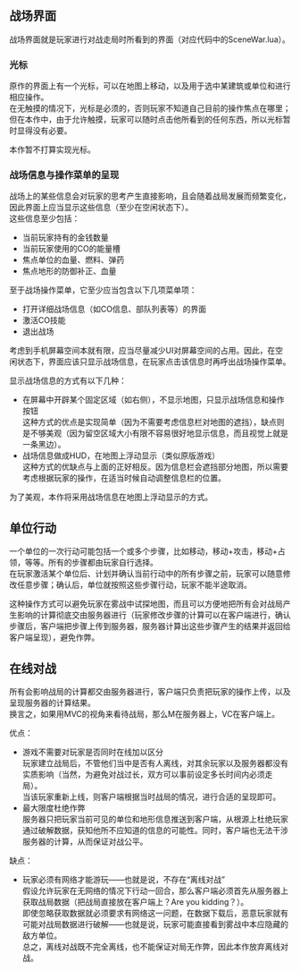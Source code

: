 ## 战场界面
战场界面就是玩家进行对战走局时所看到的界面（对应代码中的SceneWar.lua）。

### 光标
原作的界面上有一个光标，可以在地图上移动，以及用于选中某建筑或单位和进行相应操作。  
在无触摸的情况下，光标是必须的，否则玩家不知道自己目前的操作焦点在哪里；但在本作中，由于允许触摸，玩家可以随时点击他所看到的任何东西，所以光标暂时显得没有必要。

本作暂不打算实现光标。

### 战场信息与操作菜单的呈现
战场上的某些信息会对玩家的思考产生直接影响，且会随着战局发展而频繁变化，因此界面上应当显示这些信息（至少在空闲状态下）。  
这些信息至少包括：
  - 当前玩家持有的金钱数量
  - 当前玩家使用的CO的能量槽
  - 焦点单位的血量、燃料、弹药
  - 焦点地形的防御补正、血量

至于战场操作菜单，它至少应当包含以下几项菜单项：
  - 打开详细战场信息（如CO信息、部队列表等）的界面
  - 激活CO技能
  - 退出战场

考虑到手机屏幕空间本就有限，应当尽量减少UI对屏幕空间的占用。因此，在空闲状态下，界面应该只显示战场信息，在玩家点击该信息时再呼出战场操作菜单。

显示战场信息的方式有以下几种：
  - 在屏幕中开辟某个固定区域（如右侧），不显示地图，只显示战场信息和操作按钮  
  这种方式的优点是实现简单（因为不需要考虑信息栏对地图的遮挡），缺点则是不够美观（因为留空区域大小有限不容易很好地显示信息，而且视觉上就是一条黑边）。
  - 战场信息做成HUD，在地图上浮动显示（类似原版游戏）  
  这种方式的优缺点与上面的正好相反。因为信息栏会遮挡部分地图，所以需要考虑根据玩家的操作，在适当时候自动调整信息栏的位置。
  
为了美观，本作将采用战场信息在地图上浮动显示的方式。
  
## 单位行动
  一个单位的一次行动可能包括一个或多个步骤，比如移动，移动+攻击，移动+占领，等等。所有的步骤都由玩家自行选择。  
  在玩家激活某个单位后、计划并确认当前行动中的所有步骤之前，玩家可以随意修改任意步骤；确认后，单位就按照这些步骤行动，玩家不能半途取消。
  
  这种操作方式可以避免玩家在雾战中试探地图，而且可以方便地把所有会对战局产生影响的计算彻底交由服务器进行（玩家修改步骤的计算可以在客户端进行，确认步骤后，客户端把步骤上传到服务器，服务器计算出这些步骤产生的结果并返回给客户端呈现），避免作弊。
  
## 在线对战
  所有会影响战局的计算都交由服务器进行，客户端只负责把玩家的操作上传，以及呈现服务器的计算结果。  
  换言之，如果用MVC的视角来看待战局，那么M在服务器上，VC在客户端上。
  
优点：
- 游戏不需要对玩家是否同时在线加以区分  
  玩家建立战局后，不管他们当中是否有人离线，对其余玩家以及服务器都没有实质影响（当然，为避免对战过长，双方可以事前设定多长时间内必须走局）。  
  当该玩家重新上线，则客户端根据当时战局的情况，进行合适的呈现即可。
- 最大限度杜绝作弊  
  服务器只把玩家当前可见的单位和地形信息推送到客户端，从根源上杜绝玩家通过破解数据，获知他所不应知道的信息的可能性。同时，客户端也无法干涉服务器的计算，从而保证对战公平。

缺点：
- 玩家必须有网络才能游玩——也就是说，不存在“离线对战”  
  假设允许玩家在无网络的情况下行动一回合，那么客户端必须首先从服务器上获取战局数据（把战局直接放在客户端上？Are you kidding？）。  
  即使忽略获取数据就必须要求有网络这一问题，在数据下载后，恶意玩家就有可能对战局数据进行破解——也就是说，玩家可能直接看到雾战中本应隐藏的敌方单位。  
  总之，离线对战既不完全离线，也不能保证对局无作弊，因此本作放弃离线对战。
